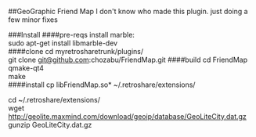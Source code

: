##GeoGraphic Friend Map
I don't know who made this plugin. just doing a few minor fixes <br>

###Install
####pre-reqs
install marble:<br>
sudo apt-get  install libmarble-dev<br>
####clone
cd myretrosharetrunk/plugins/ <br>
git clone git@github.com:chozabu/FriendMap.git
####build
cd FriendMap <br>
qmake-qt4 <br>
make <br>
####install
cp libFriendMap.so* ~/.retroshare/extensions/ <br>

cd ~/.retroshare/extensions/ <br>
wget http://geolite.maxmind.com/download/geoip/database/GeoLiteCity.dat.gz<br>
gunzip GeoLiteCity.dat.gz <br>
<br>
